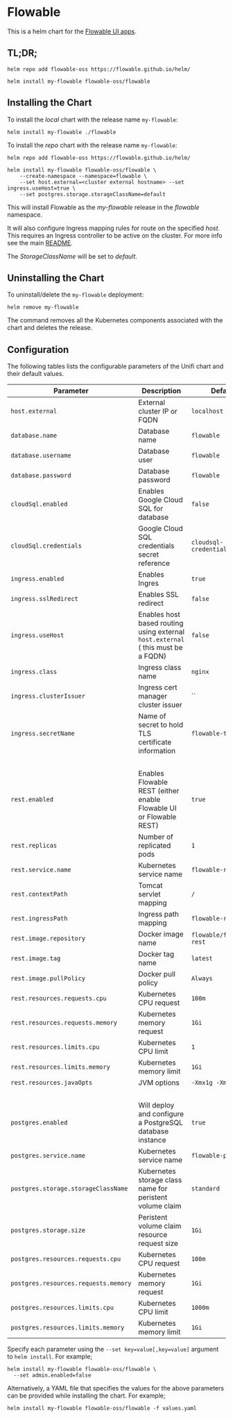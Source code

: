 # Flowable

This is a helm chart for the [Flowable UI apps][flowable].

## TL;DR;

```console
helm repo add flowable-oss https://flowable.github.io/helm/

helm install my-flowable flowable-oss/flowable
```

## Installing the Chart

To install the *local* chart with the release name `my-flowable`:

```console
helm install my-flowable ./flowable
```

To install the *repo* chart with the release name `my-flowable`:

```console
helm repo add flowable-oss https://flowable.github.io/helm/

helm install my-flowable flowable-oss/flowable \
    --create-namespace --namespace=flowable \
    --set host.external=<cluster external hostname> --set ingress.useHost=true \
    --set postgres.storage.storageClassName=default
```

This will install Flowable as the *my-flowable* release in the *flowable* namespace.

It will also configure Ingress mapping rules for route on the specified *host*.
This requires an Ingress controller to be active on the cluster. For more info see the main [README](https://github.com/flowable/flowable-engine/blob/main/k8s/README.md).

The *StorageClassName* will be set to *default*.

## Uninstalling the Chart

To uninstall/delete the `my-flowable` deployment:

```console
helm remove my-flowable
```

The command removes all the Kubernetes components associated with the chart and deletes the release.

## Configuration

The following tables lists the configurable parameters of the Unifi chart and their default values.

| Parameter                                     | Description                                                                                                           | Default                       |
| --------------------------------------------- | --------------------------------------------------------------------------------------------------------------------- | ----------------------------- |
| `host.external`                               | External cluster IP or FQDN                                                                                           | `localhost`                   |
| `database.name`                               | Database name                                                                                                         | `flowable`                    |
| `database.username`                           | Database user                                                                                                         | `flowable`                    |
| `database.password`                           | Database password                                                                                                     | `flowable`                    |
| `cloudSql.enabled`                            | Enables Google Cloud SQL for database                                                                                 | `false`                       |
| `cloudSql.credentials`                        | Google Cloud SQL credentials secret reference                                                                         | `cloudsql-credentials.json`   |
| `ingress.enabled`                             | Enables Ingres                                                                                                        | `true`                        |
| `ingress.sslRedirect`                         | Enables SSL redirect                                                                                                  | `false`                       |
| `ingress.useHost`                             | Enables host based routing using external `host.external` ( this must be a FQDN)                                      | `false`                       |
| `ingress.class`                               | Ingress class name                                                                                                    | `nginx`                       |
| `ingress.clusterIssuer`                       | Ingress cert manager cluster issuer                                                                                   | ``                            |
| `ingress.secretName`                          | Name of secret to hold TLS certificate information                                                                    | `flowable-tls`                |
|<br/>|
| `rest.enabled`                                | Enables Flowable REST (either enable Flowable UI or Flowable REST)                                                    | `true`                        |
| `rest.replicas`                               | Number of replicated pods                                                                                             | `1`                           |
| `rest.service.name`                           | Kubernetes service name                                                                                               | `flowable-rest`               |
| `rest.contextPath`                            | Tomcat servlet mapping                                                                                                | `/`                           |
| `rest.ingressPath`                            | Ingress path mapping                                                                                                  | `flowable-rest`               |
| `rest.image.repository`                       | Docker image name                                                                                                     | `flowable/flowable-rest`      |
| `rest.image.tag`                              | Docker tag name                                                                                                       | `latest`                      |
| `rest.image.pullPolicy`                       | Docker pull policy                                                                                                    | `Always`                      |
| `rest.resources.requests.cpu`                 | Kubernetes CPU request                                                                                                | `100m`                        |
| `rest.resources.requests.memory`              | Kubernetes memory request                                                                                             | `1Gi`                         |
| `rest.resources.limits.cpu`                   | Kubernetes CPU limit                                                                                                  | `1`                           |
| `rest.resources.limits.memory`                | Kubernetes memory limit                                                                                               | `1Gi`                         |
| `rest.resources.javaOpts`                     | JVM options                                                                                                           | `-Xmx1g -Xms1g`               |
|<br/>|
| `postgres.enabled`                            | Will deploy and configure a PostgreSQL database instance                                                              | `true`                        |
| `postgres.service.name`                       | Kubernetes service name                                                                                               | `flowable-postgres`           |
| `postgres.storage.storageClassName`           | Kubernetes storage class name for peristent volume claim                                                              | `standard`                    |
| `postgres.storage.size`                       | Peristent volume claim resource request size                                                                          | `1Gi`                         |
| `postgres.resources.requests.cpu`             | Kubernetes CPU request                                                                                                | `100m`                        |
| `postgres.resources.requests.memory`          | Kubernetes memory request                                                                                             | `1Gi`                         |
| `postgres.resources.limits.cpu`               | Kubernetes CPU limit                                                                                                  | `1000m`                       |
| `postgres.resources.limits.memory`            | Kubernetes memory limit                                                                                               | `1Gi`                         |

Specify each parameter using the `--set key=value[,key=value]` argument to `helm install`. For example;

```console
helm install my-flowable flowable-oss/flowable \
  --set admin.enabled=false
```

Alternatively, a YAML file that specifies the values for the above parameters can be provided while installing the chart. For example;

```console
helm install my-flowable flowable-oss/flowable -f values.yaml
```

[flowable]: https://github.com/flowable/flowable-engine
